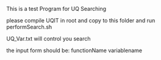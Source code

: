 This is a test Program for UQ Searching

please compile UQIT in root and copy to this folder and run performSearch.sh

UQ_Var.txt will control you search

the input form should be: functionName variablename
